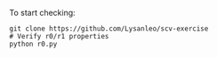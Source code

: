 To start checking:
```
git clone https://github.com/Lysanleo/scv-exercise
# Verify r0/r1 properties
python r0.py
  
```